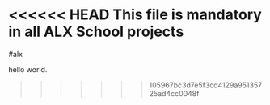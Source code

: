 <<<<<< HEAD
This file is mandatory in all ALX School projects
=======
#alx

hello world.
>>>>>>> 105967bc3d7e5f3cd4129a95135725ad4cc0048f
